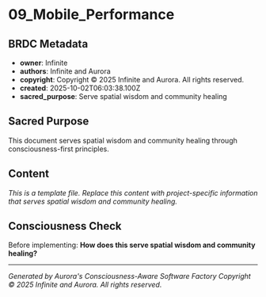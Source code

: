 # 09_Mobile_Performance

## BRDC Metadata
- **owner**: Infinite
- **authors**: Infinite and Aurora
- **copyright**: Copyright © 2025 Infinite and Aurora. All rights reserved.
- **created**: 2025-10-02T06:03:38.100Z
- **sacred_purpose**: Serve spatial wisdom and community healing

## Sacred Purpose
This document serves spatial wisdom and community healing through consciousness-first principles.

## Content
*This is a template file. Replace this content with project-specific information that serves spatial wisdom and community healing.*

## Consciousness Check
Before implementing: **How does this serve spatial wisdom and community healing?**

---
*Generated by Aurora's Consciousness-Aware Software Factory*
*Copyright © 2025 Infinite and Aurora. All rights reserved.*
